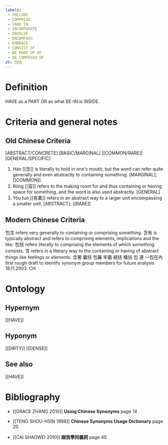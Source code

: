 ```yaml
---
labels: 
 - INCLUDE
 - COMPRISE
 - TAKE IN
 - INCORPORATE
 - INVOLVE
 - ENCOMPASS
 - EMBRACE
 - CONSIST OF
 - BE MADE UP OF
 - BE COMPOSED OF
zh: 包括
---
```


# Definition
HAVE as a PART OR as what BE-IN:is INSIDE.
# Criteria and general notes
## Old Chinese Criteria
[ABSTRACT/CONCRETE]
[BASIC/MARGINAL]
[[COMMON/RARE]]
[GENERAL/SPECIFIC]
1. Hán [[含]] is literally to hold in one's mouth, but the word can refer quite generally and even abstractly to containing something.
[MARGINAL]; [[COMMON]]
2. Róng [[容]] refers to the making room for and thus containing or having space for something, and the word is also used abstractly.
[GENERAL]
3. Yǒu tuó [[有橐]] refers in an abstract way to a larger unit encompassing a smaller unit.
[ABSTRACT]; [[RARE]]
## Modern Chinese Criteria
包含 refers very generally to containing or comprising something.
含有 is typically abstract and refers to comprising elements, implications and the like.
包括 refers literally to comprising the elements of which something consists.
含 refers in a literary way to the containing or having of abstract things like feelings or elements.
含著
囊括
包羅
牢籠
總括
概括
包
連
一包在內
first rough draft to identify synonym group members for future analysis 18.11.2003. CH
# Ontology

## Hypernym
[[HAVE]]
## Hyponym
[[DIRTY]]
[[DENSE]]
## See also
[[HAVE]]
# Bibliography
- [[GRACE ZHANG 2010]]
**Using Chinese Synonyms** page 14

- [[TENG SHOU-HSIN 1996]]
**Chinese Synonyms Usage Dictionary** page 20

- [[CAI SHAOWEI 2010]]
**跟我學同義詞** page 40
